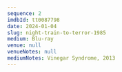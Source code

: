 ```yaml
---
sequence: 2
imdbId: tt0087798
date: 2024-01-04
slug: night-train-to-terror-1985
medium: Blu-ray
venue: null
venueNotes: null
mediumNotes: Vinegar Syndrome, 2013
---
```


